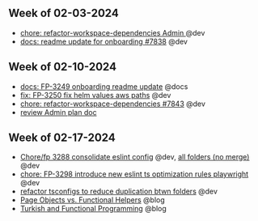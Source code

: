 ## Week of 02-03-2024
* [chore: refactor-workspace-dependencies Admin ](https://github.com/seontechnologies/seon-admin-react/pull/7843) @dev
* [docs: readme update for onboarding #7838](https://github.com/seontechnologies/seon-admin-react/pull/7838) @dev
## Week of 02-10-2024
- [docs: FP-3249 onboarding readme update](https://github.com/seontechnologies/seon-admin-react/pull/7883) @docs
- [fix: FP-3250 fix helm values aws paths](https://github.com/seontechnologies/seon-admin-react/pull/7884) @dev
- [chore: refactor-workspace-dependencies #7843](https://github.com/seontechnologies/seon-admin-react/pull/7843) @dev
- [review Admin plan doc](https://docs.google.com/document/d/1aojIW36nHc424WaUG4AVL24QlMx_Nhy3GZnSO4CzXhA/edit?usp=drivesdk) 


## Week of 02-17-2024
- [Chore/fp 3288 consolidate eslint config](https://github.com/seontechnologies/seon-admin-react/pull/7890) @dev, [all folders (no merge)](https://github.com/seontechnologies/seon-admin-react/pull/7909) @dev
- [chore: FP-3298 introduce new eslint ts optimization rules playwright](https://github.com/seontechnologies/seon-admin-react/pull/7912) @dev
- [refactor tsconfigs to reduce duplication btwn folders](https://github.com/seontechnologies/seon-admin-react/pull/7922)  @dev
- [Page Objects vs. Functional Helpers](https://dev.to/muratkeremozcan/page-objects-vs-functional-helpers-2akj) @blog
- [Turkish and Functional Programming](https://dev.to/muratkeremozcan/turkish-and-functional-programming-a-surprisingly-perfect-match-168o) @blog

